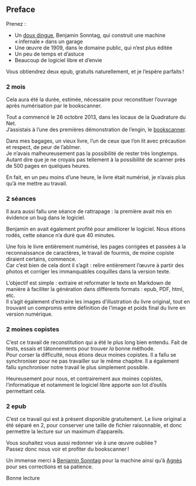 ## Preface

Prenez :

- Un [doux dingue](http://www.bookscanner.fr/_Benjamin-Sonntag_.html),
  Benjamin Sonntag, qui construit une machine « infernale » dans un garage
- Une œuvre de 1909, dans le domaine public, qui n’est plus éditée
- Un peu de temps et d’astuce
- Beaucoup de logiciel libre et d’envie

Vous obtiendrez deux epub, gratuits naturellement, et je l’espère parfaits !

### 2 mois

Cela aura été la durée, estimée, nécessaire pour reconstituer l’ouvrage après
numérisation par le bookscanner.

Tout a commencé le 26 octobre 2013, dans les locaux de la Quadrature du Net.  
J’assistais à l’une des premières démonstration de l’engin, le
[bookscanner](http://www.bookscanner.fr/Tout-est-parti-de-la.html).

Dans mes bagages, un vieux livre, l’un de ceux que l’on lit avec précaution et
respect, de peur de l’abîmer.  
Je n’avais malheureusement pas la possibilité de rester très longtemps. Autant
dire que je ne croyais pas tellement à la possibilité de scanner près de 500
pages en quelques heures.

En fait, en un peu moins d’une heure, le livre était numérisé, je n’avais plus
qu’à me mettre au travail.  

### 2 séances

Il aura aussi fallu une séance de rattrapage : la première avait mis en évidence
un bug dans le logiciel.

Benjamin en avait également profité pour améliorer le logiciel.
Nous étions rodés, cette séance n’a duré que 40 minutes.

Une fois le livre entièrement numérisé, les pages corrigées et passées à la
reconnaissance de caractères, le travail de fourmis, de moine copiste diraient
certains, commence.  
Car c’est bien de cela dont il s’agit : relire entièrement l’œuvre à partir des
photos et corriger les immanquables coquilles dans la version texte.

L’objectif est simple : extraire et reformater le texte en Markdown de manière
à faciliter la génération dans différents formats : epub, PDF, html, etc.  
Il s’agit également d’extraire les images d’illustration du livre original, tout
en trouvant un compromis entre définition de l’image et poids final du livre
en version numérique.

### 2 moines copistes

C’est ce travail de reconstitution qui a été le plus long bien entendu. Fait de
tests, essais et tâtonnements pour trouver *la* bonne méthode.  
Pour corser la difficulté, nous étions deux moines copistes. Il a fallu se
synchroniser pour ne pas travailler sur le même chapitre. Il a également
fallu synchroniser notre travail le plus simplement possible.

Heureusement pour nous, et contrairement aux moines copistes,
l’informatique et notamment le logiciel libre apporte son lot d’outils
permettant cela.

### 2 epub

C’est ce travail qui est à présent disponible gratuitement.
Le livre original a été séparé en 2, pour conserver une taille de fichier
raisonnable, et donc permettre la lecture sur un maximum d’appareils.

Vous souhaitez vous aussi redonner vie à une œuvre oubliée ?  
Passez donc nous voir et profiter du bookscanner !

Un immense merci à [Benjamin Sonntag](http://benjamin.sonntag.fr/)
pour la machine ainsi qu’à [Agnès](http://1000grues.eu/) pour ses corrections
et sa patience.

Bonne lecture
